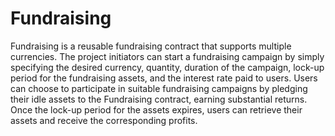 # Fundraising

  Fundraising is a reusable fundraising contract that supports multiple currencies. The project initiators can start a fundraising campaign by simply specifying the desired currency, quantity, duration of the campaign, lock-up period for the fundraising assets, and the interest rate paid to users. Users can choose to participate in suitable fundraising campaigns by pledging their idle assets to the Fundraising contract, earning substantial returns. Once the lock-up period for the assets expires, users can retrieve their assets and receive the corresponding profits.
